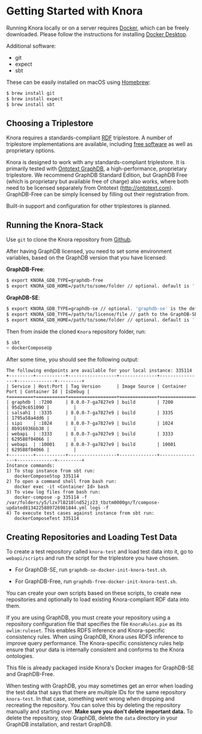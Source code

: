 <!---
Copyright © 2015-2019 the contributors (see Contributors.md).

This file is part of Knora.

Knora is free software: you can redistribute it and/or modify
it under the terms of the GNU Affero General Public License as published
by the Free Software Foundation, either version 3 of the License, or
(at your option) any later version.

Knora is distributed in the hope that it will be useful,
but WITHOUT ANY WARRANTY; without even the implied warranty of
MERCHANTABILITY or FITNESS FOR A PARTICULAR PURPOSE.  See the
GNU Affero General Public License for more details.

You should have received a copy of the GNU Affero General Public
License along with Knora.  If not, see <http://www.gnu.org/licenses/>.
-->

# Getting Started with Knora

Running Knora locally or on a server requires [Docker](https://www.docker.com), which
can be freely downloaded. Please follow the instructions for installing
[Docker Desktop](https://www.docker.com/products/docker-desktop).

Additional software:

- git
- expect
- sbt

These can be easily installed on macOS using [Homebrew](https://brew.sh):

```bash
$ brew install git
$ brew install expect
$ brew install sbt
```

## Choosing a Triplestore

Knora requires a standards-compliant
[RDF](https://www.w3.org/TR/rdf11-primer/) triplestore. A number of
triplestore implementations are available, including [free
software](http://www.gnu.org/philosophy/free-sw.en.html) as well as
proprietary options.

Knora is designed to work with any standards-compliant
triplestore. It is primarily tested with [Ontotext
GraphDB](http://ontotext.com/products/graphdb/), a high-performance,
proprietary triplestore. We recommend GraphDB Standard Edition, but
GraphDB Free (which is proprietary but available free of charge) also
works, where both need to be licensed separately from
Ontotext (http://ontotext.com). GraphDB-Free can be simply licensed by filling out
their registration from.

Built-in support and configuration for other triplestores is planned.

## Running the Knora-Stack

Use `git` to clone the Knora repository from [Github](https://github.com/dhlab-basel/Knora).

After having GraphDB licensed, you need to set some environment variables, based
on the GraphDB version that you have licensed:

**GraphDB-Free**:

```bash
$ export KNORA_GDB_TYPE=graphdb-free
$ export KNORA_GDB_HOME=/path/to/some/folder // optional. default is './triplestores/graphdb/home'
```

**GraphDB-SE**:
```bash
$ export KNORA_GDB_TYPE=graphdb-se // optional. 'graphdb-se' is the default value
$ export KNORA_GDB_TYPE=/path/to/license/file // path to the GraphDB-SE license file. default is './triplestores/graphdb/graphdb.license'
$ export KNORA_GDB_HOME=/path/to/some/folder // optional. default is './triplestores/graphdb/home'
```

Then from inside the cloned `Knora` repository folder, run:

```bash
$ sbt
> dockerComposeUp
```

After some time, you should see the following output:

```
The following endpoints are available for your local instance: 335114
+---------+-----------+------------------+--------------+----------------+--------------+---------+
| Service | Host:Port | Tag Version      | Image Source | Container Port | Container Id | IsDebug |
+=========+===========+==================+==============+================+==============+=========+
| graphdb | :7200     | 8.0.0-7-ga7827e9 | build        | 7200           | 95d29c651090 |         |
| salsah1 | :3335     | 8.0.0-7-ga7827e9 | build        | 3335           | 1795a58a4dd6 |         |
| sipi    | :1024     | 8.0.0-7-ga7827e9 | build        | 1024           | 8b916936bb38 |         |
| webapi  | :3333     | 8.0.0-7-ga7827e9 | build        | 3333           | 629588f04066 |         |
| webapi  | :10001    | 8.0.0-7-ga7827e9 | build        | 10001          | 629588f04066 |         |
+---------+-----------+------------------+--------------+----------------+--------------+---------+
Instance commands:
1) To stop instance from sbt run:
   dockerComposeStop 335114
2) To open a command shell from bash run:
   docker exec -it <Container Id> bash
3) To view log files from bash run:
   docker-compose -p 335114 -f /var/folders/y5/lzx7l8210lnd52jz23_tbztm0000gn/T/compose-updated8134225889726981844.yml logs -f
4) To execute test cases against instance from sbt run:
   dockerComposeTest 335114
```

## Creating Repositories and Loading Test Data

To create a test repository called `knora-test` and load test data into
it, go to `webapi/scripts` and run the script for the triplestore you
have chosen.

  - For GraphDB-SE, run `graphdb-se-docker-init-knora-test.sh`.

  - For GraphDB-Free, run `graphdb-free-docker-init-knora-test.sh`.

You can create your own scripts based on these scripts, to create new
repositories and optionally to load existing Knora-compliant RDF data
into them.

If you are using GraphDB, you must create your repository using a
repository configuration file that specifies the file `KnoraRules.pie`
as its `owlim:ruleset`. This enables RDFS inference and Knora-specific
consistency rules. When using GraphDB, Knora uses RDFS
inference to improve query performance. The Knora-specific consistency
rules help ensure that your data is internally consistent and conforms
to the Knora ontologies.

This file is already packaged inside
Knora's Docker images for GraphDB-SE and GraphDB-Free.

When testing with GraphDB, you may sometimes get an error when loading
the test data that says that there are multiple IDs for the same
repository `knora-test`. In that case, something went wrong when
dropping and recreating the repository. You can solve this by deleting
the repository manually and starting over. **Make sure you don't delete
important data.** To delete the repository, stop GraphDB, delete the
`data` directory in your GraphDB installation, and restart GraphDB.
